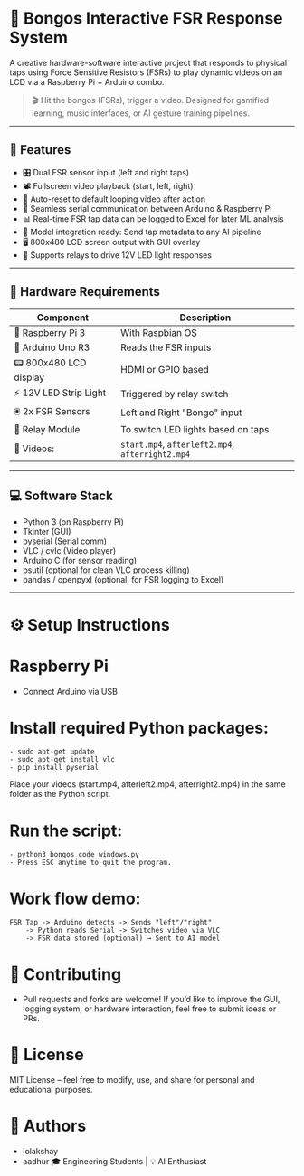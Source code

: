 # 🥁 Bongos Interactive FSR Response System

A creative hardware-software interactive project that responds to physical taps using Force Sensitive Resistors (FSRs) to play dynamic videos on an LCD via a Raspberry Pi + Arduino combo.

> 🎬 Hit the bongos (FSRs), trigger a video. Designed for gamified learning, music interfaces, or AI gesture training pipelines.

---

## 🚀 Features

- 🎛️ Dual FSR sensor input (left and right taps)
- 📽️ Fullscreen video playback (start, left, right)
- 🔁 Auto-reset to default looping video after action
- 🔌 Seamless serial communication between Arduino & Raspberry Pi
- 📊 Real-time FSR tap data can be logged to Excel for later ML analysis
- 🧠 Model integration ready: Send tap metadata to any AI pipeline
- 🖥️ 800x480 LCD screen output with GUI overlay
- 🔂 Supports relays to drive 12V LED light responses

---

## 🧰 Hardware Requirements

| Component               | Description                              |
|------------------------|------------------------------------------|
| 🔌 Raspberry Pi 3      | With Raspbian OS                         |
| 🧠 Arduino Uno R3       | Reads the FSR inputs                    |
| 📟 800x480 LCD display | HDMI or GPIO based                       |
| ⚡ 12V LED Strip Light | Triggered by relay switch                |
| 🖲️ 2x FSR Sensors       | Left and Right "Bongo" input             |
| 🔁 Relay Module        | To switch LED lights based on taps       |
| 📼 Videos:             | `start.mp4`, `afterleft2.mp4`, `afterright2.mp4` |

---

## 💻 Software Stack

- Python 3 (on Raspberry Pi)
- Tkinter (GUI)
- pyserial (Serial comm)
- VLC / cvlc (Video player)
- Arduino C (for sensor reading)
- psutil (optional for clean VLC process killing)
- pandas / openpyxl (optional, for FSR logging to Excel)

---

# ⚙️ Setup Instructions

# Raspberry Pi

- Connect Arduino via USB
# Install required Python packages:
    - sudo apt-get update
    - sudo apt-get install vlc
    - pip install pyserial

Place your videos (start.mp4, afterleft2.mp4, afterright2.mp4) in the same folder as the Python script.

# Run the script:
    - python3 bongos_code_windows.py
    - Press ESC anytime to quit the program.

# Work flow demo: 
    FSR Tap -> Arduino detects -> Sends "left"/"right"
        -> Python reads Serial -> Switches video via VLC
        -> FSR data stored (optional) → Sent to AI model

# 🙌 Contributing

- Pull requests and forks are welcome! If you’d like to improve the GUI, logging system, or hardware interaction, feel free to submit ideas or PRs.

# 📜 License

MIT License – feel free to modify, use, and share for personal and educational purposes.

# 👤 Authors

- lolakshay
- aadhur
🎓 Engineering Students | 💡 AI Enthusiast
